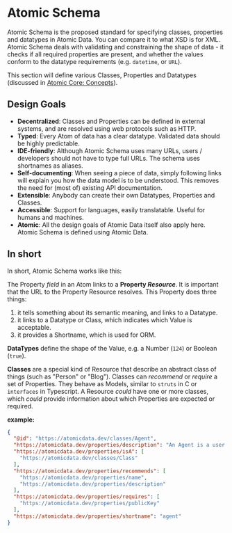 # Atomic Schema

Atomic Schema is the proposed standard for specifying classes, properties and datatypes in Atomic Data.
You can compare it to what XSD is for XML.
Atomic Schema deals with validating and constraining the shape of data - it checks if all required properties are present, and whether the values conform to the datatype requirements (e.g. `datetime`, or `URL`).

This section will define various Classes, Properties and Datatypes (discussed in [Atomic Core: Concepts](../core/concepts.md)).

## Design Goals

- **Decentralized**: Classes and Properties can be defined in external systems, and are resolved using web protocols such as HTTP.
- **Typed**: Every Atom of data has a clear datatype. Validated data should be highly predictable.
- **IDE-friendly**: Although Atomic Schema uses many URLs, users / developers should not have to type full URLs. The schema uses shortnames as aliases.
- **Self-documenting**: When seeing a piece of data, simply following links will explain you how the data model is to be understood. This removes the need for (most of) existing API documentation.
- **Extensible**: Anybody can create their own Datatypes, Properties and Classes.
- **Accessible**: Support for languages, easily translatable. Useful for humans and machines.
- **Atomic**: All the design goals of Atomic Data itself also apply here. Atomic Schema is defined using Atomic Data.

## In short

In short, Atomic Schema works like this:

The Property _field_ in an Atom links to a **Property _Resource_**. It is important that the URL to the Property Resource resolves.
This Property does three things:

1. it tells something about its semantic meaning, and links to a Datatype.
1. it links to a Datatype or Class, which indicates which Value is acceptable.
1. it provides a Shortname, which is used for ORM.

**DataTypes** define the shape of the Value, e.g. a Number (`124`) or Boolean (`true`).

**Classes** are a special kind of Resource that describe an abstract class of things (such as "Person" or "Blog").
Classes can _recommend_ or _require_ a set of Properties.
They behave as Models, similar to `struts` in C or `interfaces` in Typescript.
A Resource _could_ have one or more classes, which _could_ provide information about which Properties are expected or required.

**example:**

```json
{
  "@id": "https://atomicdata.dev/classes/Agent",
  "https://atomicdata.dev/properties/description": "An Agent is a user that can create or modify data. It has two keys: a private and a public one. The private key should be kept secret. The public key is used to verify signatures (on [Commits](https://atomicdata.dev/classes/Commit)) set by the of the Agent.",
  "https://atomicdata.dev/properties/isA": [
    "https://atomicdata.dev/classes/Class"
  ],
  "https://atomicdata.dev/properties/recommends": [
    "https://atomicdata.dev/properties/name",
    "https://atomicdata.dev/properties/description"
  ],
  "https://atomicdata.dev/properties/requires": [
    "https://atomicdata.dev/properties/publicKey"
  ],
  "https://atomicdata.dev/properties/shortname": "agent"
}
```
